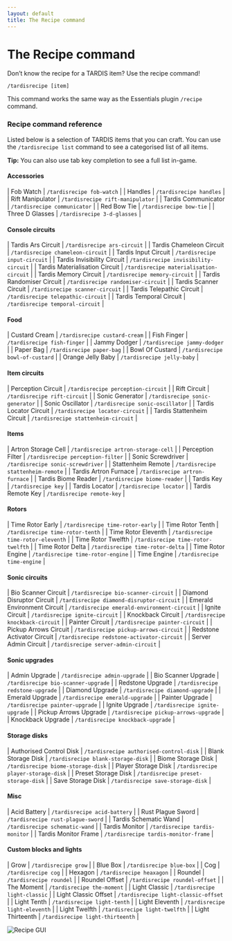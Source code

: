 ```yaml
---
layout: default
title: The Recipe command
---
```


# The Recipe command

Don’t know the recipe for a TARDIS item? Use the recipe command!

    /tardisrecipe [item]

This command works the same way as the Essentials plugin `/recipe` command.

### Recipe command reference

Listed below is a selection of TARDIS items that you can craft. You can use the `/tardisrecipe list` command to see a
categorised list of all items.

**Tip:** You can also use tab key completion to see a full list in-game.

#### Accessories

| Fob Watch | `/tardisrecipe fob-watch` |
| Handles | `/tardisrecipe handles` |
| Rift Manipulator | `/tardisrecipe rift-manipulator` |
| Tardis Communicator | `/tardisrecipe communicator` |
| Red Bow Tie | `/tardisrecipe bow-tie` |
| Three D Glasses | `/tardisrecipe 3-d-glasses` |

#### Console circuits

| Tardis Ars Circuit | `/tardisrecipe ars-circuit` |
| Tardis Chameleon Circuit | `/tardisrecipe chameleon-circuit` |
| Tardis Input Circuit | `/tardisrecipe input-circuit` |
| Tardis Invisibility Circuit | `/tardisrecipe invisibility-circuit` |
| Tardis Materialisation Circuit | `/tardisrecipe materialisation-circuit` |
| Tardis Memory Circuit | `/tardisrecipe memory-circuit` |
| Tardis Randomiser Circuit | `/tardisrecipe randomiser-circuit` |
| Tardis Scanner Circuit | `/tardisrecipe scanner-circuit` |
| Tardis Telepathic Circuit | `/tardisrecipe telepathic-circuit` |
| Tardis Temporal Circuit | `/tardisrecipe temporal-circuit` |

#### Food

| Custard Cream | `/tardisrecipe custard-cream` |
| Fish Finger | `/tardisrecipe fish-finger` |
| Jammy Dodger | `/tardisrecipe jammy-dodger` |
| Paper Bag | `/tardisrecipe paper-bag` |
| Bowl Of Custard | `/tardisrecipe bowl-of-custard` |
| Orange Jelly Baby | `/tardisrecipe jelly-baby` |

#### Item circuits

| Perception Circuit | `/tardisrecipe perception-circuit` |
| Rift Circuit | `/tardisrecipe rift-circuit` |
| Sonic Generator | `/tardisrecipe sonic-generator` |
| Sonic Oscillator | `/tardisrecipe sonic-oscillator` |
| Tardis Locator Circuit | `/tardisrecipe locator-circuit` |
| Tardis Stattenheim Circuit | `/tardisrecipe stattenheim-circuit` |

#### Items

| Artron Storage Cell | `/tardisrecipe artron-storage-cell` |
| Perception Filter | `/tardisrecipe perception-filter` |
| Sonic Screwdriver | `/tardisrecipe sonic-screwdriver` |
| Stattenheim Remote | `/tardisrecipe stattenheim-remote` |
| Tardis Artron Furnace | `/tardisrecipe artron-furnace` |
| Tardis Biome Reader | `/tardisrecipe biome-reader` |
| Tardis Key | `/tardisrecipe key` |
| Tardis Locator | `/tardisrecipe locator` |
| Tardis Remote Key | `/tardisrecipe remote-key` |

#### Rotors

| Time Rotor Early | `/tardisrecipe time-rotor-early` |
| Time Rotor Tenth | `/tardisrecipe time-rotor-tenth` |
| Time Rotor Eleventh | `/tardisrecipe time-rotor-eleventh` |
| Time Rotor Twelfth | `/tardisrecipe time-rotor-twelfth` |
| Time Rotor Delta | `/tardisrecipe time-rotor-delta` |
| Time Rotor Engine | `/tardisrecipe time-rotor-engine` |
| Time Engine | `/tardisrecipe time-engine` |

#### Sonic circuits

| Bio Scanner Circuit | `/tardisrecipe bio-scanner-circuit` |
| Diamond Disruptor Circuit | `/tardisrecipe diamond-disruptor-circuit` |
| Emerald Environment Circuit | `/tardisrecipe emerald-environment-circuit` |
| Ignite Circuit | `/tardisrecipe ignite-circuit` |
| Knockback Circuit | `/tardisrecipe knockback-circuit` |
| Painter Circuit | `/tardisrecipe painter-circuit` |
| Pickup Arrows Circuit | `/tardisrecipe pickup-arrows-circuit` |
| Redstone Activator Circuit | `/tardisrecipe redstone-activator-circuit` |
| Server Admin Circuit | `/tardisrecipe server-admin-circuit` |

#### Sonic upgrades

| Admin Upgrade | `/tardisrecipe admin-upgrade` |
| Bio Scanner Upgrade | `/tardisrecipe bio-scanner-upgrade` |
| Redstone Upgrade | `/tardisrecipe redstone-upgrade` |
| Diamond Upgrade | `/tardisrecipe diamond-upgrade` |
| Emerald Upgrade | `/tardisrecipe emerald-upgrade` |
| Painter Upgrade | `/tardisrecipe painter-upgrade` |
| Ignite Upgrade | `/tardisrecipe ignite-upgrade` |
| Pickup Arrows Upgrade | `/tardisrecipe pickup-arrows-upgrade` |
| Knockback Upgrade | `/tardisrecipe knockback-upgrade` |

#### Storage disks

| Authorised Control Disk | `/tardisrecipe authorised-control-disk` |
| Blank Storage Disk | `/tardisrecipe blank-storage-disk` |
| Biome Storage Disk | `/tardisrecipe biome-storage-disk` |
| Player Storage Disk | `/tardisrecipe player-storage-disk` |
| Preset Storage Disk | `/tardisrecipe preset-storage-disk` |
| Save Storage Disk | `/tardisrecipe save-storage-disk` |

#### Misc

| Acid Battery | `/tardisrecipe acid-battery` |
| Rust Plague Sword | `/tardisrecipe rust-plague-sword` |
| Tardis Schematic Wand | `/tardisrecipe schematic-wand` |
| Tardis Monitor | `/tardisrecipe tardis-monitor` |
| Tardis Monitor Frame | `/tardisrecipe tardis-monitor-frame` |

#### Custom blocks and lights

| Grow | `/tardisrecipe grow` |
| Blue Box | `/tardisrecipe blue-box` |
| Cog | `/tardisrecipe cog` |
| Hexagon | `/tardisrecipe heaxagon` |
| Roundel | `/tardisrecipe roundel` |
| Roundel Offset | `/tardisrecipe roundel-offset` |
| The Moment | `/tardisrecipe the-moment` |
| Light Classic | `/tardisrecipe light-classic` |
| Light Classic Offset | `/tardisrecipe light-classic-offset` |
| Light Tenth | `/tardisrecipe light-tenth` |
| Light Eleventh | `/tardisrecipe light-eleventh` |
| Light Twelfth | `/tardisrecipe light-twelfth` |
| Light Thirteenth | `/tardisrecipe light-thirteenth` |

![Recipe GUI](images/docs/recipe.jpg)
